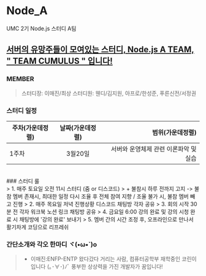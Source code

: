 # Node_A
UMC 2기 Node.js 스터디 A팀</br>
## <u>**서버의 유망주들이 모여있는 스터디, Node.js A TEAM, " TEAM CUMULUS " 입니다!**</u> 
### MEMBER </br>
> 스터디장: 이매진/최상
> 스터디원: 웬디/김지원, 아프로/한성준, 푸른신전/서정권

### 스터디 일정 </br>
| 주차(가운데정렬) | 날짜(가운데정렬) | 범위(가운데정렬) |
|---|:---:|---:|
| 1주차 | 3월20일 | 서버와 운영체제 관련 이론파악 및 실습 |

</br>
### 스터디 룰 </br>
> 1. 매주 토요일 오전 11시 스터디 (줌 or 디스코드)
>  + 불참시 하루 전까지 고지 -> 불참 멤버 존재시, 최대한 일정 다시 조율 후 전체 참여 지향 / 조율 불가 시, 불참 멤버 빼고 진행
> 2. 매주 목요일 저녁 진행상황 디스코드 채팅방 각자 공유
> 3. 회의 시작 30분 전 각자 워크북 노션 링크 채팅방 공유
> 4. 금요일 6:00 강의 완료 및 강의 시청 완료 시 채팅방에 '강의 완료' 보내기
> 5. 멤버 간의 시간 조정 후, 오프라인으로 만나서 활기차게 코딩으로 리프레쉬

### 간단소개와 각오 한마디 ヾ(•ω•`)o </br>
> + 이매진:ENFP-ENTP 왔다갔다 거리는 사람, 컴퓨터공학부 재학중인 코린이 입니다 (｡･∀･)ﾉﾞ
>          풍부한 상상력을 가진 개발자가 꿈입니다!
